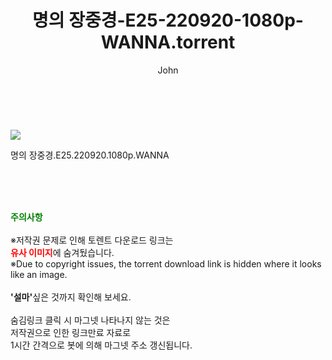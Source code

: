 ﻿---
layout: post
title:  "    명의 장중경-E25-220920-1080p-WANNA.torrent"
author: John
categories: [ 드라마 ]
tags: [  ]
image: https://torrentrj54.com/uploadfile/full/d61e4dc1f2fd018c496d2820f3ec8ef38d94776a.jpg 
description: "    명의 장중경-E25-220920-1080p-WANNA torrent 정보 공유"
toc: true
toc_sticky: true
---

<br>
<p><img src="https://torrentrj54.com/uploadfile/full/d61e4dc1f2fd018c496d2820f3ec8ef38d94776a.jpg"/></p>
 명의 장중경.E25.220920.1080p.WANNA  
    
<br><br><br>
<p data-ke-size="size16"><b><span style="color: green;">주의사항</span></b><br /><br />※저작권 문제로 인해 토렌트 다운로드 링크는<br /><b><span style="color: red;">유사 이미지</span></b>에 숨겨뒀습니다.<br />※Due to copyright issues, the torrent download link is hidden where it looks like an image.<br /><br /><b>'설마'</b>싶은 것까지 확인해 보세요.<br /><br />숨김링크 클릭 시 마그넷 나타나지 않는 것은<br />저작권으로 인한 링크만료 자료로<br />1시간 간격으로 봇에 의해 마그넷 주소 갱신됩니다.</p>
